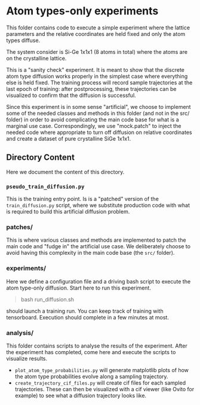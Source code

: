 # Atom types-only experiments

This folder contains code to execute a simple experiment where  the lattice parameters and the 
relative coordinates are held fixed and only the atom types diffuse.

The system consider is Si-Ge 1x1x1 (8 atoms in total) where the atoms are
on the crystalline lattice. 

This is a "sanity check" experiment. It is meant to show that the discrete atom type
diffusion works properly in the simplest case where everything else is held fixed. 
The training process will record sample trajectories at the last epoch of training: 
after postprocessing, these trajectories can be visualized to confirm that the diffusion
is successful.

Since this experiment is in some sense "artificial", we choose to implement some 
of the needed classes and methods in this folder (and not in the src/ folder) in order to 
avoid complicating the main code base for what is a marginal use case. Correspondingly,
we use "mock.patch" to inject the needed code where appropriate to turn off 
diffusion on relative coordinates and create a dataset of pure crystalline SiGe 1x1x1.


## Directory Content

Here we document the content of this directory.

### `pseudo_train_diffusion.py`

This is the training entry point. Is is a "patched" version of the `train_diffusion.py` script,
where we substitute production code with what is required to build this artificial diffusion problem.

### patches/
This is where various classes and methods are implemented to patch the main code and "fudge in" 
the artificial use case. We deliberately choose to avoid having this complexity in the main code base
(the `src/` folder).

### experiments/
Here we define a configuration file and a driving bash script to execute the atom type-only diffusion.
Start here to run this experiment.

>  bash run_diffusion.sh

should launch a training run. You can keep track of training with tensorboard. Execution should complete
in a few minutes at most.

### analysis/

This folder contains scripts to analyse the results of the experiment. After the experiment has completed,
come here and execute the scripts to visualize results.

* `plot_atom_type_probabilities.py` will generate matplotlib plots of how the atom type probabilities evolve
  along a sampling trajectory.
* `create_trajectory_cif_files.py` will create cif files for each sampled trajectories. These can then be visualized
with a cif viewer (like Ovito for example) to see what a diffusion trajectory looks like.

